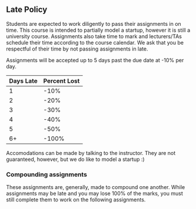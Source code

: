 Late Policy
---

Students are expected to work diligently to pass their assignments in on time. This course is intended to partially model a startup, however it is still a university course. Assignments also take time to mark and lecturers/TAs schedule their time according to the course calendar. We ask that you be respectful of their time by not passing assignments in late.

Assignments will be accepted up to 5 days past the due date at -10% per day.


| Days Late | Percent Lost |
| --- | --- |
| 1 | -10% |
| 2 | -20% |
| 3 | -30% |
| 4 | -40% |
| 5 | -50% |
| 6+ | -100% |

Accomodations can be made by talking to the instructor. They are not guaranteed, however, but we do like to model a startup :)

### Compounding assignments

These assignments are, generally, made to compound one another. While assignments may be late and you may lose 100% of the marks, you must still complete them to work on the following assignments.

